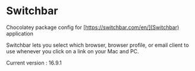 ﻿# Switchbar

Chocolatey package config for [https://switchbar.com/en/](Switchbar) application

Switchbar lets you select which browser, browser profile, or email client to use whenever you click on a link on your Mac and PC.

Current version : 16.9.1
